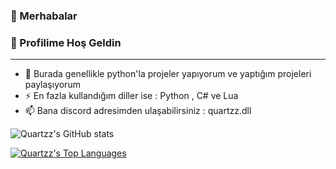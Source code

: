 ### 👋 Merhabalar
### 👋 Profilime Hoş Geldin
------------------------------------------------

- 🔭 Burada genellikle python'la projeler yapıyorum ve yaptığım projeleri paylaşıyorum
- ⚡ En fazla kullandığım diller ise : Python , C# ve Lua  
- 📫 Bana discord adresimden ulaşabilirsiniz : quartzz.dll

![Quartzz's GitHub stats](https://github-readme-stats.vercel.app/api?username=QuartzzDev&show_icons=true&theme=transparent)

[![Quartzz's Top Languages](https://github-readme-stats.vercel.app/api/top-langs/?username=QuartzzDev&theme=blue-green)](https://github.com/anuraghazra/github-readme-stats)
